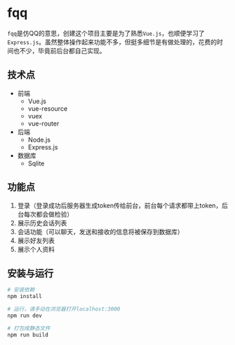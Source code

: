 # fqq

`fqq`是仿QQ的意思，创建这个项目主要是为了熟悉`Vue.js`，也顺便学习了`Express.js`。虽然整体操作起来功能不多，但挺多细节是有做处理的，花费的时间也不少，毕竟前后台都自己实现。

## 技术点

* 前端
	* Vue.js
	* vue-resource
	* vuex
	* vue-router
* 后端
	* Node.js
	* Express.js
* 数据库
	* Sqlite

## 功能点
1. 登录（登录成功后服务器生成token传给前台，前台每个请求都带上token，后台每次都会做检验）
1. 展示历史会话列表
1. 会话功能（可以聊天，发送和接收的信息将被保存到数据库）
1. 展示好友列表
1. 展示个人资料

## 安装与运行

``` bash
# 安装依赖
npm install

# 运行，请手动在浏览器打开localhost:3000
npm run dev

# 打包成静态文件
npm run build
```
